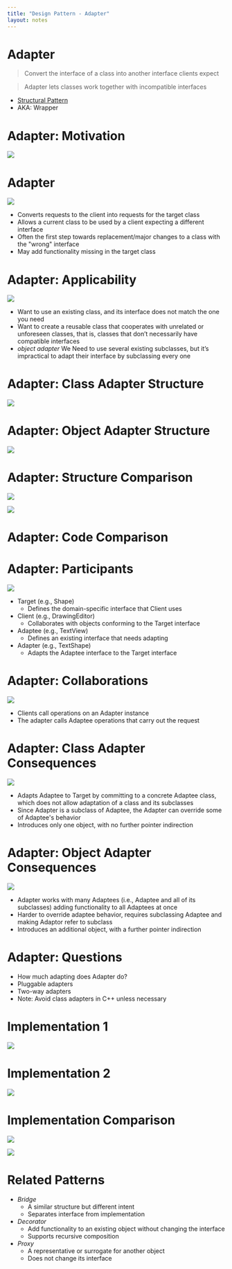 ```yaml
---
title: "Design Pattern - Adapter"
layout: notes
---
```


[structural]: https://mdecker.net/notes/software-architecture/design-patterns/intro.html#/21

[motivation]: /images/design-patterns/adapter/motivation.svg
[classstructure]: /images/design-patterns/adapter/class-structure.svg
[objectstructure]: /images/design-patterns/adapter/object-structure.svg
[implementation1]: /images/design-patterns/adapter/implementation1.svg
[implementation2]: /images/design-patterns/adapter/implementation2.svg

# Adapter
> Convert the interface of a class into another interface clients expect

> Adapter lets classes work together with incompatible interfaces

* [Structural Pattern][structural]
* AKA: Wrapper

# Adapter: Motivation
![][motivation]

# Adapter
![][motivation]

* Converts requests to the client into requests for the target class
* Allows a current class to be used by a client expecting a different interface
* Often the first step towards replacement/major changes to a class with the "wrong" interface
* May add functionality missing in the target class

# Adapter: Applicability
![][motivation]

* Want to use an existing class, and its interface does not match the one you need
* Want to create a reusable class that cooperates with unrelated or unforeseen classes, that is, classes that don’t necessarily have compatible interfaces
* *object adapter* We Need to use several existing subclasses, but it’s impractical to adapt their interface by subclassing every one

# Adapter: Class Adapter Structure
![][classstructure]

<script src="https://gist.github.com/mjdecker/b7c3fed883750d121dca3b8c724a526a.js?file=class.cpp"></script>

# Adapter: Object Adapter Structure
![][objectstructure]

<script src="https://gist.github.com/mjdecker/b7c3fed883750d121dca3b8c724a526a.js?file=object.cpp"></script>

# Adapter: Structure Comparison
![][classstructure]

![][objectstructure]

# Adapter: Code Comparison

<script src="https://gist.github.com/mjdecker/b7c3fed883750d121dca3b8c724a526a.js?file=class.cpp"></script>

<script src="https://gist.github.com/mjdecker/b7c3fed883750d121dca3b8c724a526a.js?file=object.cpp"></script>

# Adapter: Participants
![][objectstructure]

*  Target (e.g., Shape)
    * Defines the domain-specific interface that Client uses
* Client (e.g., DrawingEditor)
    * Collaborates with objects conforming to the Target interface
* Adaptee (e.g., TextView)
    * Defines an existing interface that needs adapting
* Adapter (e.g., TextShape)
    * Adapts the Adaptee interface to the Target interface

# Adapter: Collaborations
![][objectstructure]

* Clients call operations on an Adapter instance
* The adapter calls Adaptee operations that carry out the request

# Adapter: Class Adapter Consequences
![][classstructure]

* Adapts Adaptee to Target by committing to a concrete Adaptee class, which does not allow adaptation of a class and its subclasses
* Since Adapter is a subclass of Adaptee, the Adapter can override some of Adaptee's behavior
* Introduces only one object, with no further pointer indirection

# Adapter: Object Adapter Consequences
![][objectstructure]

* Adapter works with many Adaptees (i.e., Adaptee and all of its subclasses) adding functionality to all Adaptees at once
* Harder to override adaptee behavior, requires subclassing Adaptee and making Adaptor refer to subclass
* Introduces an additional object, with a further pointer indirection
    
# Adapter: Questions
* How much adapting does Adapter do?
* Pluggable adapters
* Two-way adapters
* Note: Avoid class adapters in C++ unless necessary

# Implementation 1
![][implementation1]

# Implementation 2
![][implementation2]

# Implementation Comparison
![][implementation1]

![][implementation2]

# Related Patterns
* *Bridge*
    * A similar structure but different intent
    * Separates interface from implementation
* *Decorator*
    * Add functionality to an existing object without changing the interface
    * Supports recursive composition
* *Proxy*
    * A representative or surrogate for another object
    * Does not change its interface
